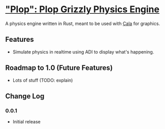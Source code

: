 # ["Plop": Plop Grizzly Physics Engine](https://crates.io/crates/plop)
A physics engine written in Rust, meant to be used with [Cala](https://crates.io/crates/cala) for graphics.

## Features
* Simulate physics in realtime using ADI to display what's happening.

## Roadmap to 1.0 (Future Features)
* Lots of stuff (TODO: explain)

## Change Log
### 0.0.1
* Initial release
